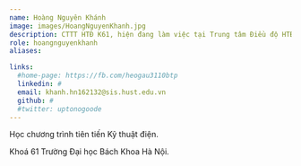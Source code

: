 ```yaml
---
name: Hoàng Nguyên Khánh
image: images/HoangNguyenKhanh.jpg
description: CTTT HTĐ K61, hiện đang làm việc tại Trung tâm Điều độ HTĐ Quốc gia
role: hoangnguyenkhanh
aliases:

links:
  #home-page: https://fb.com/heogau3110btp
  linkedin: #
  email: khanh.hn162132@sis.hust.edu.vn
  github: #
  #twitter: uptonogoode
---
```


Học chương trình tiên tiến Kỹ thuật điện.

Khoá 61 Trường Đại học Bách Khoa Hà Nội.
